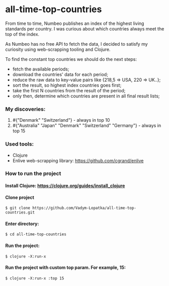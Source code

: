 # all-time-top-countries

From time to time, Numbeo publishes an index of the highest living standards per country.
I was curious about which countries always meet the top of the index.

As Numbeo has no free API to fetch the data, I decided to satisfy my curiosity using web-scrapping tooling and Clojure.

To find the constant top countries we should do the next steps:
- fetch the available periods;
- download the countries' data for each period;
- reduce the raw data to key-value pairs like {218,5 => USA, 220 => UK..};
- sort the result, so highest index countries goes first;
- take the first N countries from the result of the period;
- only then, determine which countries are present in all final result lists;

### My discoveries:
1.  #{"Denmark" "Switzerland"} - always in top 10 
2. #{"Australia" "Japan" "Denmark" "Switzerland" "Germany"} - always in top 15

### Used tools:
- Clojure
- Enlive web-scrapping library: https://github.com/cgrand/enlive

### How to run the project
#### Install Clojure: https://clojure.org/guides/install_clojure
#### Clone project
    $ git clone https://github.com/Vadym-Lopatka/all-time-top-countries.git
#### Enter directory:
    $ cd all-time-top-countries
#### Run the project:
    $ clojure -X:run-x
#### Run the project with custom top param. For example, 15:
    $ clojure -X:run-x :top 15




